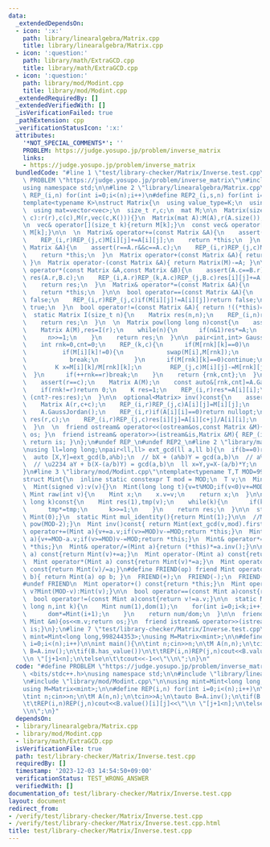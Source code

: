 ```yaml
---
data:
  _extendedDependsOn:
  - icon: ':x:'
    path: library/linearalgebra/Matrix.cpp
    title: library/linearalgebra/Matrix.cpp
  - icon: ':question:'
    path: library/math/ExtraGCD.cpp
    title: library/math/ExtraGCD.cpp
  - icon: ':question:'
    path: library/mod/Modint.cpp
    title: library/mod/Modint.cpp
  _extendedRequiredBy: []
  _extendedVerifiedWith: []
  _isVerificationFailed: true
  _pathExtension: cpp
  _verificationStatusIcon: ':x:'
  attributes:
    '*NOT_SPECIAL_COMMENTS*': ''
    PROBLEM: https://judge.yosupo.jp/problem/inverse_matrix
    links:
    - https://judge.yosupo.jp/problem/inverse_matrix
  bundledCode: "#line 1 \"test/library-checker/Matrix/Inverse.test.cpp\"\n#define\
    \ PROBLEM \"https://judge.yosupo.jp/problem/inverse_matrix\"\n#include <bits/stdc++.h>\n\
    using namespace std;\n\n#line 2 \"library/linearalgebra/Matrix.cpp\"\n#define\
    \ REP_(i,n) for(int i=0;i<(n);i++)\n#define REP2_(i,s,n) for(int i=(s);i<(n);i++)\n\
    template<typename K>\nstruct Matrix{\n  using value_type=K;\n  using vec=vector<K>;\n\
    \  using mat=vector<vec>;\n  size_t r,c;\n  mat M;\n\n  Matrix(size_t r,size_t\
    \ c):r(r),c(c),M(r,vec(c,K())){}\n  Matrix(mat A):M(A),r(A.size()),c(A[0].size()){}\n\
    \n  vec& operator[](size_t k){return M[k];}\n  const vec& operator[](size_t k)const{return\
    \ M[k];}\n\n  \n  Matrix& operator+=(const Matrix &A){\n    assert(r==A.r&&c==A.c);\n\
    \    REP_(i,r)REP_(j,c)M[i][j]+=A[i][j];\n    return *this;\n  }\n  Matrix& operator-=(const\
    \ Matrix &A){\n    assert(r==A.r&&c==A.c);\n    REP_(i,r)REP_(j,c)M[i][j]-=A[i][j];\n\
    \    return *this;\n  }\n  Matrix operator+(const Matrix &A){ return Matrix(M)+=A;\
    \ }\n  Matrix operator-(const Matrix &A){ return Matrix(M)-=A; }\n\n  friend Matrix\
    \ operator*(const Matrix &A,const Matrix &B){\n    assert(A.c==B.r);\n    Matrix\
    \ res(A.r,B.c);\n    REP_(i,A.r)REP_(k,A.c)REP_(j,B.c)res[i][j]+=A[i][k]*B[k][j];\n\
    \    return res;\n  }\n  Matrix& operator*=(const Matrix &A){\n    M=((*this)*A).M;\n\
    \    return *this;\n  }\n\n  bool operator==(const Matrix &A){\n    if(r!=A.r||c!=A.c)return\
    \ false;\n    REP_(i,r)REP_(j,c)if(M[i][j]!=A[i][j])return false;\n    return\
    \ true;\n  }\n  bool operator!=(const Matrix &A){ return !((*this)==A); }\n  \n\
    \  static Matrix I(size_t n){\n    Matrix res(n,n);\n    REP_(i,n)res[i][i]=K(1);\n\
    \    return res;\n  }\n  \n  Matrix pow(long long n)const{\n    assert(n>=0&&r==c);\n\
    \    Matrix A(M),res=I(r);\n    while(n){\n      if(n&1)res*=A;\n      A*=A;\n\
    \      n>>=1;\n    }\n    return res;\n  }\n\n  pair<int,int> GaussJordan(){\n\
    \    int rnk=0,cnt=0;\n    REP_(k,c){\n      if(M[rnk][k]==0)\n        REP2_(i,rnk+1,r)\n\
    \          if(M[i][k]!=0){\n            swap(M[i],M[rnk]);\n            cnt^=1;\n\
    \            break;\n          }\n      if(M[rnk][k]==0)continue;\n      REP_(i,r)if(i!=rnk){\n\
    \        K x=M[i][k]/M[rnk][k];\n        REP_(j,c)M[i][j]-=M[rnk][j]*x;\n    \
    \  }\n      if(++rnk==r)break;\n    }\n    return {rnk,cnt};\n  }\n\n  K det()const{\n\
    \    assert(r==c);\n    Matrix A(M);\n    const auto&[rnk,cnt]=A.GaussJordan();\n\
    \    if(rnk!=r)return 0;\n    K res=1;\n    REP_(i,r)res*=A[i][i];\n    return\
    \ (cnt?-res:res);\n  }\n\n  optional<Matrix> inv()const{\n    assert(r==c);\n\
    \    Matrix A(r,c+c);\n    REP_(i,r)REP_(j,c)A[i][j]=M[i][j];\n    REP_(i,r)REP_(j,c)A[i][c+j]=K(i==j);\n\
    \    A.GaussJordan();\n    REP_(i,r)if(A[i][i]==0)return nullopt;\n    Matrix\
    \ res(r,c);\n    REP_(i,r)REP_(j,c)res[i][j]=A[i][c+j]/A[i][i];\n    return res;\n\
    \  }\n  \n  friend ostream& operator<<(ostream&os,const Matrix &M){ os<<M.M; return\
    \ os; }\n  friend istream& operator>>(istream&is,Matrix &M){ REP_(i,M.r)REP_(j,M.c)is>>M.M[i][j];\
    \ return is; }\n};\n#undef REP_\n#undef REP2_\n#line 2 \"library/math/ExtraGCD.cpp\"\
    \nusing ll=long long;\npair<ll,ll> ext_gcd(ll a,ll b){\n  if(b==0)return {1,0};\n\
    \  auto [X,Y]=ext_gcd(b,a%b);\n  // bX + (a%b)Y = gcd(a,b)\n  // a%b = a - b(a/b)\n\
    \  // \u2234 aY + b(X-(a/b)Y) = gcd(a,b)\n  ll x=Y,y=X-(a/b)*Y;\n  return {x,y};\n\
    }\n#line 3 \"library/mod/Modint.cpp\"\ntemplate<typename T,T MOD=998244353>\n\
    struct Mint{\n  inline static constexpr T mod = MOD;\n  T v;\n  Mint():v(0){}\n\
    \  Mint(signed v):v(v){}\n  Mint(long long t){v=t%MOD;if(v<0)v+=MOD;}\n  \n  static\
    \ Mint raw(int v){\n    Mint x;\n    x.v=v;\n    return x;\n  }\n\n  Mint pow(long\
    \ long k)const{\n    Mint res(1),tmp(v);\n    while(k){\n      if(k&1)res*=tmp;\n\
    \      tmp*=tmp;\n      k>>=1;\n    }\n    return res;\n  }\n\n  static Mint add_identity(){return\
    \ Mint(0);}\n  static Mint mul_identity(){return Mint(1);}\n\n  //Mint inv()const{return\
    \ pow(MOD-2);}\n  Mint inv()const{ return Mint(ext_gcd(v,mod).first); }\n\n  Mint&\
    \ operator+=(Mint a){v+=a.v;if(v>=MOD)v-=MOD;return *this;}\n  Mint& operator-=(Mint\
    \ a){v+=MOD-a.v;if(v>=MOD)v-=MOD;return *this;}\n  Mint& operator*=(Mint a){v=1LL*v*a.v%MOD;return\
    \ *this;}\n  Mint& operator/=(Mint a){return (*this)*=a.inv();}\n\n  Mint operator+(Mint\
    \ a) const{return Mint(v)+=a;}\n  Mint operator-(Mint a) const{return Mint(v)-=a;}\n\
    \  Mint operator*(Mint a) const{return Mint(v)*=a;}\n  Mint operator/(Mint a)\
    \ const{return Mint(v)/=a;}\n#define FRIEND(op) friend Mint operator op (int a,Mint\
    \ b){ return Mint(a) op b; }\n  FRIEND(+);\n  FRIEND(-);\n  FRIEND(*);\n  FRIEND(/);\n\
    #undef FRIEND\n  Mint operator+() const{return *this;}\n  Mint operator-() const{return\
    \ v?Mint(MOD-v):Mint(v);}\n\n  bool operator==(const Mint a)const{return v==a.v;}\n\
    \  bool operator!=(const Mint a)const{return v!=a.v;}\n\n  static Mint comb(long\
    \ long n,int k){\n    Mint num(1),dom(1);\n    for(int i=0;i<k;i++){\n      num*=Mint(n-i);\n\
    \      dom*=Mint(i+1);\n    }\n    return num/dom;\n  }\n\n  friend ostream& operator<<(ostream&os,const\
    \ Mint &m){os<<m.v;return os;}\n  friend istream& operator>>(istream&is,Mint &m){is>>m.v;m.v%=MOD;if(m.v<0)m.v+=MOD;return\
    \ is;}\n};\n#line 7 \"test/library-checker/Matrix/Inverse.test.cpp\"\n\nusing\
    \ mint=Mint<long long,998244353>;\nusing M=Matrix<mint>;\n\n#define REP(i,n) for(int\
    \ i=0;i<(n);i++)\n\nint main(){\n\tint n;cin>>n;\n\tM A(n,n);\n\tcin>>A;\n\tauto\
    \ B=A.inv();\n\tif(B.has_value())\n\t\tREP(i,n)REP(j,n)cout<<B.value()[i][j]<<\"\
    \\n \"[j+1<n];\n\telse\n\t\tcout<<-1<<\"\\n\";\n}\n"
  code: "#define PROBLEM \"https://judge.yosupo.jp/problem/inverse_matrix\"\n#include\
    \ <bits/stdc++.h>\nusing namespace std;\n\n#include \"library/linearalgebra/Matrix.cpp\"\
    \n#include \"library/mod/Modint.cpp\"\n\nusing mint=Mint<long long,998244353>;\n\
    using M=Matrix<mint>;\n\n#define REP(i,n) for(int i=0;i<(n);i++)\n\nint main(){\n\
    \tint n;cin>>n;\n\tM A(n,n);\n\tcin>>A;\n\tauto B=A.inv();\n\tif(B.has_value())\n\
    \t\tREP(i,n)REP(j,n)cout<<B.value()[i][j]<<\"\\n \"[j+1<n];\n\telse\n\t\tcout<<-1<<\"\
    \\n\";\n}"
  dependsOn:
  - library/linearalgebra/Matrix.cpp
  - library/mod/Modint.cpp
  - library/math/ExtraGCD.cpp
  isVerificationFile: true
  path: test/library-checker/Matrix/Inverse.test.cpp
  requiredBy: []
  timestamp: '2023-12-03 14:54:50+09:00'
  verificationStatus: TEST_WRONG_ANSWER
  verifiedWith: []
documentation_of: test/library-checker/Matrix/Inverse.test.cpp
layout: document
redirect_from:
- /verify/test/library-checker/Matrix/Inverse.test.cpp
- /verify/test/library-checker/Matrix/Inverse.test.cpp.html
title: test/library-checker/Matrix/Inverse.test.cpp
---
```

